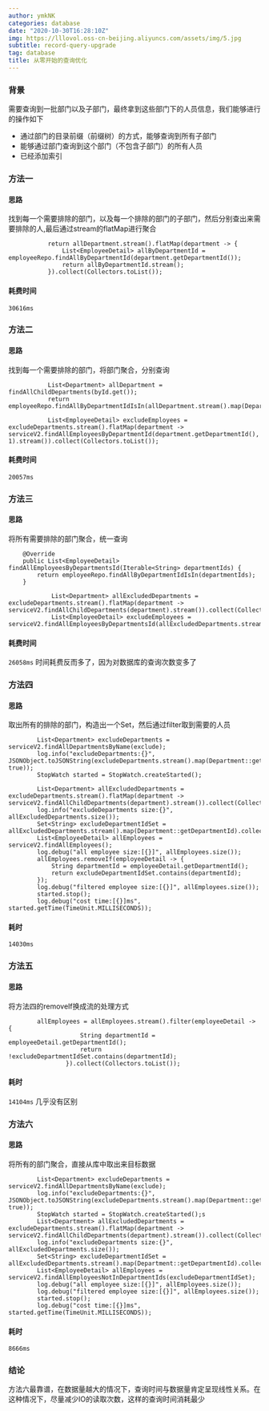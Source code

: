 ```yaml
---
author: ymkNK
categories: database
date: "2020-10-30T16:28:10Z"
img: https://lllovol.oss-cn-beijing.aliyuncs.com/assets/img/5.jpg
subtitle: record-query-upgrade
tag: database
title: 从零开始的查询优化
---
```

### 背景
需要查询到一批部门以及子部门，最终拿到这些部门下的人员信息，我们能够进行的操作如下
- 通过部门的目录前缀（前缀树）的方式，能够查询到所有子部门
- 能够通过部门查询到这个部门（不包含子部门）的所有人员
- 已经添加索引

### 方法一

#### 思路
找到每一个需要排除的部门，以及每一个排除的部门的子部门，然后分别查出来需要排除的人,最后通过stream的flatMap进行聚合
```
           return allDepartment.stream().flatMap(department -> {
               List<EmployeeDetail> allByDepartmentId = employeeRepo.findAllByDepartmentId(department.getDepartmentId());
               return allByDepartmentId.stream();
           }).collect(Collectors.toList());
```

#### 耗费时间
`30616ms`



### 方法二

#### 思路
找到每一个需要排除的部门，将部门聚合，分别查询
```
           List<Department> allDepartment = findAllChildDepartments(byId.get());
           return employeeRepo.findAllByDepartmentIdIsIn(allDepartment.stream().map(Department::getDepartmentId).collect(Collectors.toList()));

           List<EmployeeDetail> excludeEmployees = excludeDepartments.stream().flatMap(department -> serviceV2.findAllEmployeesByDepartmentId(department.getDepartmentId(), 1).stream()).collect(Collectors.toList());
```

#### 耗费时间
`20057ms`


### 方法三

#### 思路
将所有需要排除的部门聚合，统一查询
```
    @Override
    public List<EmployeeDetail> findAllEmployeesByDepartmentsId(Iterable<String> departmentIds) {
        return employeeRepo.findAllByDepartmentIdIsIn(departmentIds);
    }
```
```
            List<Department> allExcludedDepartments = excludeDepartments.stream().flatMap(department -> serviceV2.findAllChildDepartments(department).stream()).collect(Collectors.toList());
            List<EmployeeDetail> excludeEmployees = serviceV2.findAllEmployeesByDepartmentsId(allExcludedDepartments.stream().map(Department::getDepartmentId).collect(Collectors.toList()));

```

#### 耗费时间
`26058ms`
时间耗费反而多了，因为对数据库的查询次数变多了

### 方法四

#### 思路
取出所有的排除的部门，构造出一个Set，然后通过filter取到需要的人员
```
        List<Department> excludeDepartments = serviceV2.findAllDepartmentsByName(exclude);
        log.info("excludeDepartments:{}", JSONObject.toJSONString(excludeDepartments.stream().map(Department::getPath).toArray(), true));
        StopWatch started = StopWatch.createStarted();

        List<Department> allExcludedDepartments = excludeDepartments.stream().flatMap(department -> serviceV2.findAllChildDepartments(department).stream()).collect(Collectors.toList());
        log.info("excludeDepartments size:{}", allExcludedDepartments.size());
        Set<String> excludeDepartmentIdSet = allExcludedDepartments.stream().map(Department::getDepartmentId).collect(Collectors.toSet());
        List<EmployeeDetail> allEmployees = serviceV2.findAllEmployees();
        log.debug("all employee size:[{}]", allEmployees.size());
        allEmployees.removeIf(employeeDetail -> {
            String departmentId = employeeDetail.getDepartmentId();
            return excludeDepartmentIdSet.contains(departmentId);
        });
        log.debug("filtered employee size:[{}]", allEmployees.size());
        started.stop();
        log.debug("cost time:[{}]ms", started.getTime(TimeUnit.MILLISECONDS));
```

#### 耗时
`14030ms`


### 方法五

#### 思路
将方法四的removeIf换成流的处理方式
```
        allEmployees = allEmployees.stream().filter(employeeDetail -> {
                    String departmentId = employeeDetail.getDepartmentId();
                    return !excludeDepartmentIdSet.contains(departmentId);
                }).collect(Collectors.toList());
```

#### 耗时
`14104ms`
几乎没有区别


### 方法六

#### 思路
将所有的部门聚合，直接从库中取出来目标数据
```
        List<Department> excludeDepartments = serviceV2.findAllDepartmentsByName(exclude);
        log.info("excludeDepartments:{}", JSONObject.toJSONString(excludeDepartments.stream().map(Department::getPath).toArray(), true));
        StopWatch started = StopWatch.createStarted();s
        List<Department> allExcludedDepartments = excludeDepartments.stream().flatMap(department -> serviceV2.findAllChildDepartments(department).stream()).collect(Collectors.toList());
        log.info("excludeDepartments size:{}", allExcludedDepartments.size());
        Set<String> excludeDepartmentIdSet = allExcludedDepartments.stream().map(Department::getDepartmentId).collect(Collectors.toSet());
        List<EmployeeDetail> allEmployees = serviceV2.findAllEmployeesNotInDepartmentIds(excludeDepartmentIdSet);
        log.debug("all employee size:[{}]", allEmployees.size());
        log.debug("filtered employee size:[{}]", allEmployees.size());
        started.stop();
        log.debug("cost time:[{}]ms", started.getTime(TimeUnit.MILLISECONDS));
```

#### 耗时
`8666ms`

### 结论
方法六最靠谱，在数据量越大的情况下，查询时间与数据量肯定呈现线性关系。在这种情况下，尽量减少IO的读取次数，这样的查询时间消耗最少


